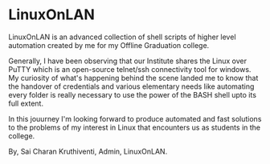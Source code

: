 # LinuxOnLAN
LinuxOnLAN is an advanced collection of shell scripts of higher level automation created by me for my Offline Graduation college. 


Generally, I have been observing that our Institute shares the Linux over PuTTY which is an open-source telnet/ssh connectivity tool for windows. My curiosity of what's happening behind the scene landed me to know that the handover of credentials and various elementary needs like automating every folder is really necessary to use the power of the BASH shell upto its full extent.

In this jouurney I'm looking forward to produce automated and fast solutions to the problems of my interest in Linux that encounters us as students in the college.

By,
Sai Charan Kruthiventi,
Admin,
LinuxOnLAN.
